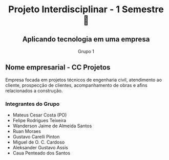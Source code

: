 <div align='center'>
    <h1>Projeto Interdisciplinar - 1 Semestre 🚀</h1>
    <h2>Aplicando tecnologia em uma empresa</h2>
    <p>Grupo 1</p>
  </div>
  
  <h2>Nome empresarial - CC Projetos</h2>
  <p>Empresa focada em projetos técnicos de engenharia civil, atendimento ao cliente, prospecção de clientes, acompanhamento de obras e afins relacionados a construção.</p>
  
  <h3>Integrantes do Grupo</h3>
  <ul>
    <li>Mateus Cesar Costa (PO)</li>
    <li>Felipe Rodrigues Teixeira</li>
    <li>Wanderson Jaime de Almeida Santos</li>
    <li>Ruan Moraes</li>
    <li>Gustavo Carelli Pinton</li>
    <li>Miguel de O. C. Cardoso</li>
    <li>Aleksander Gustavo Assis</li>
    <li>Caua Penteado dos Santos</li>
  </ul>
